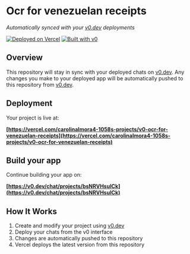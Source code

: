 # Ocr for venezuelan receipts

*Automatically synced with your [v0.dev](https://v0.dev) deployments*

[![Deployed on Vercel](https://img.shields.io/badge/Deployed%20on-Vercel-black?style=for-the-badge&logo=vercel)](https://vercel.com/carolinalmora4-1058s-projects/v0-ocr-for-venezuelan-receipts)
[![Built with v0](https://img.shields.io/badge/Built%20with-v0.dev-black?style=for-the-badge)](https://v0.dev/chat/projects/bsNRVHsuICk)

## Overview

This repository will stay in sync with your deployed chats on [v0.dev](https://v0.dev).
Any changes you make to your deployed app will be automatically pushed to this repository from [v0.dev](https://v0.dev).

## Deployment

Your project is live at:

**[https://vercel.com/carolinalmora4-1058s-projects/v0-ocr-for-venezuelan-receipts](https://vercel.com/carolinalmora4-1058s-projects/v0-ocr-for-venezuelan-receipts)**

## Build your app

Continue building your app on:

**[https://v0.dev/chat/projects/bsNRVHsuICk](https://v0.dev/chat/projects/bsNRVHsuICk)**

## How It Works

1. Create and modify your project using [v0.dev](https://v0.dev)
2. Deploy your chats from the v0 interface
3. Changes are automatically pushed to this repository
4. Vercel deploys the latest version from this repository